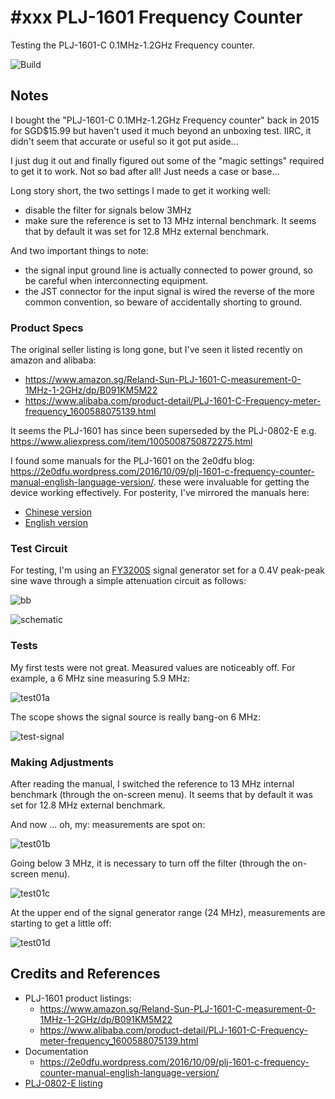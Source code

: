 # #xxx PLJ-1601 Frequency Counter

Testing the PLJ-1601-C 0.1MHz-1.2GHz Frequency counter.

![Build](./assets/PLJ1601_build.jpg?raw=true)

## Notes

I bought the
"PLJ-1601-C 0.1MHz-1.2GHz Frequency counter"
back in 2015 for SGD$15.99 but haven't used it much beyond an unboxing test. IIRC, it didn't seem that accurate or useful so it got put aside...

I just dug it out and finally figured out some of the "magic settings" required to get it to work. Not so bad after all! Just needs a case or base...

Long story short, the two settings I made to get it working well:

* disable the filter for signals below 3MHz
* make sure the reference is set to 13 MHz internal benchmark. It seems that by default it was set for 12.8 MHz external benchmark.

And two important things to note:

* the signal input ground line is actually connected to power ground, so be careful when interconnecting equipment.
* the JST connector for the input signal is wired the reverse of the more common convention, so beware of accidentally shorting to ground.

### Product Specs

The original seller listing is long gone, but I've seen it listed recently on amazon and alibaba:

* <https://www.amazon.sg/Reland-Sun-PLJ-1601-C-measurement-0-1MHz-1-2GHz/dp/B091KM5M22>
* <https://www.alibaba.com/product-detail/PLJ-1601-C-Frequency-meter-frequency_1600588075139.html>

It seems the PLJ-1601 has since been superseded by the PLJ-0802-E
e.g. <https://www.aliexpress.com/item/1005008750872275.html>

I found some manuals for the PLJ-1601 on the 2e0dfu blog:
<https://2e0dfu.wordpress.com/2016/10/09/plj-1601-c-frequency-counter-manual-english-language-version/>.
these were invaluable for getting the device working effectively. For posterity, I've mirrored the manuals here:

* [Chinese version](./assets/plj_1601a-manual-zh.pdf)
* [English version](./assets/plj_1601a-manual-en.pdf)

### Test Circuit

For testing, I'm using an [FY3200S](../FY3200S/) signal generator set for a 0.4V peak-peak sine wave through a simple attenuation circuit as follows:

![bb](./assets/PLJ1601_bb.jpg?raw=true)

![schematic](./assets/PLJ1601_schematic.jpg?raw=true)

### Tests

My first tests were not great.
Measured values are noticeably off.
For example, a 6 MHz sine measuring 5.9 MHz:

![test01a](./assets/test01a.jpg?raw=true)

The scope shows the signal source is really bang-on 6 MHz:

![test-signal](./assets/test-signal.gif?raw=true)

### Making Adjustments

After reading the manual, I switched the reference to 13 MHz internal benchmark (through the on-screen menu). It seems that by default it was set for 12.8 MHz external benchmark.

And now ... oh, my: measurements are spot on:

![test01b](./assets/test01b.jpg?raw=true)

Going below 3 MHz, it is necessary to turn off the filter (through the on-screen menu).

![test01c](./assets/test01c.jpg?raw=true)

At the upper end of the signal generator range (24 MHz), measurements are starting to get a little off:

![test01d](./assets/test01d.jpg?raw=true)

## Credits and References

* PLJ-1601 product listings:
    * <https://www.amazon.sg/Reland-Sun-PLJ-1601-C-measurement-0-1MHz-1-2GHz/dp/B091KM5M22>
    * <https://www.alibaba.com/product-detail/PLJ-1601-C-Frequency-meter-frequency_1600588075139.html>
* Documentation
    * <https://2e0dfu.wordpress.com/2016/10/09/plj-1601-c-frequency-counter-manual-english-language-version/>
* [PLJ-0802-E listing](https://www.aliexpress.com/item/1005008750872275.html)
